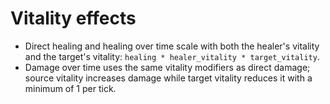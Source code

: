 # Vitality effects

- Direct healing and healing over time scale with both the healer's vitality and the target's vitality: `healing * healer_vitality * target_vitality`.
- Damage over time uses the same vitality modifiers as direct damage; source vitality increases damage while target vitality reduces it with a minimum of 1 per tick.
